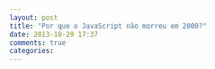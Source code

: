 ```yaml
---
layout: post
title: "Por que o JavaScript não morreu em 2000?"
date: 2013-10-29 17:37
comments: true
categories: 
---
```

